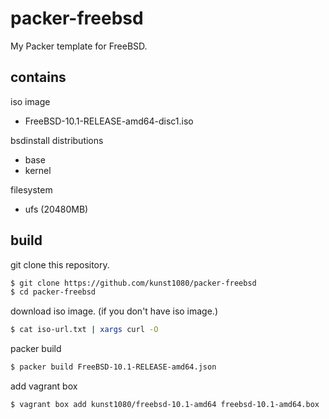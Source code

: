 # packer-freebsd
My Packer template for FreeBSD.

## contains
iso image
 * FreeBSD-10.1-RELEASE-amd64-disc1.iso

bsdinstall distributions
 * base
 * kernel

filesystem
 * ufs (20480MB)


## build

git clone this repository.

```sh
$ git clone https://github.com/kunst1080/packer-freebsd
$ cd packer-freebsd
```

download iso image. (if you don't have iso image.)

```sh
$ cat iso-url.txt | xargs curl -O
```

packer build

```sh
$ packer build FreeBSD-10.1-RELEASE-amd64.json
```

add vagrant box

```sh
$ vagrant box add kunst1080/freebsd-10.1-amd64 freebsd-10.1-amd64.box
```

